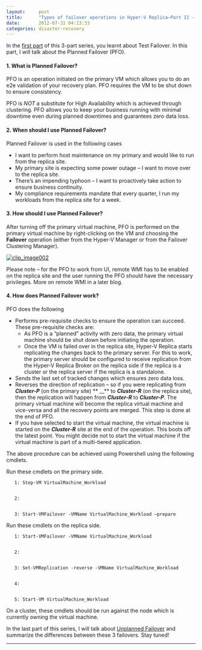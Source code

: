 ```yaml
---
layout:     post
title:      "Types of failover operations in Hyper-V Replica–Part II - Planned Failover"
date:       2012-07-31 04:13:33
categories: disaster-recovery
---
```

In the [first part](http://blogs.technet.com/b/virtualization/archive/2012/07/26/types-of-failover-operations-in-hyper-v-replica.aspx) of this 3-part series, you learnt about Test Failover. In this part, I will talk about the Planned Failover (PFO). 

#### 1\. What is Planned Failover? 

PFO is an operation initiated on the primary VM which allows you to do an e2e validation of your recovery plan. PFO requires the VM to be shut down to ensure consistency.

PFO is *NOT* a substitute for High Availability which is achieved through clustering. PFO allows you to keep your business running with minimal downtime even during planned downtimes and guarantees zero data loss. 

#### 2\. When should I use Planned Failover? 

Planned Failover is used in the following cases 

  * I want to perform host maintenance on my primary and would like to run from the replica site. 
  * My primary site is expecting some power outage – I want to move over to the replica site. 
  * There’s an impending typhoon – I want to proactively take action to ensure business continuity. 
  * My compliance requirements mandate that every quarter, I run my workloads from the replica site for a week. 



#### 3\. How should I use Planned Failover? 

After turning off the primary virtual machine, PFO is performed on the primary virtual machine by right-clicking on the VM and choosing the **Failover** operation (either from the Hyper-V Manager or from the Failover Clustering Manager).

[![clip_image002](https://msdnshared.blob.core.windows.net/media/TNBlogsFS/prod.evol.blogs.technet.com/CommunityServer.Blogs.Components.WeblogFiles/00/00/00/50/45/metablogapi/8510.clip_image002_thumb_16461DFD.png)](https://msdnshared.blob.core.windows.net/media/TNBlogsFS/prod.evol.blogs.technet.com/CommunityServer.Blogs.Components.WeblogFiles/00/00/00/50/45/metablogapi/6036.clip_image002_41F45748.png)

Please note – for the PFO to work from UI, remote WMI has to be enabled on the replica site and the user running the PFO should have the necessary privileges. More on remote WMI in a later blog.

#### 4\. How does Planned Failover work?

PFO does the following

  * Performs pre-requisite checks to ensure the operation can succeed. These pre-requisite checks are: 
    * As PFO is a “planned” activity with zero data, the primary virtual machine should be shut down before initiating the operation. 
    * Once the VM is failed over in the replica site, Hyper-V Replica starts replicating the changes back to the primary server. For this to work, the primary server should be configured to receive replication from the Hyper-V Replica Broker on the replica side if the replica is a cluster or the replica server if the replica is a standalone. 
  * Sends the last set of tracked changes which ensures zero data loss. 
  * Reverses the direction of replication – so if you were replicating from **_Cluster-P_** (on the primary site) ** __** to **_Cluster-R_** (on the replica site), then the replication will happen from **_Cluster-R_** to **_Cluster-P_**. The primary virtual machine will become the replica virtual machine and vice-versa and all the recovery points are merged. This step is done at the end of PFO. 
  * If you have selected to start the virtual machine, the virtual machine is started on the **_Cluster-R_** site at the end of the operation. This boots off the latest point. You might decide not to start the virtual machine if the virtual machine is part of a multi-tiered application. 



The above procedure can be achieved using Powershell using the following cmdlets. 

Run these cmdlets on the primary side.
    
    
       1: Stop-VM VirtualMachine_Workload
    
    
       2:  
    
    
       3: Start-VMFailover -VMName VirtualMachine_Workload –prepare

Run these cmdlets on the replica side.
    
    
       1: Start-VMFailover -VMName VirtualMachine_Workload
    
    
       2:  
    
    
       3: Set-VMReplication -reverse -VMName VirtualMachine_Workload
    
    
       4:  
    
    
       5: Start-VM VirtualMachine_Workload

On a cluster, these cmdlets should be run against the node which is currently owning the virtual machine.

In the last part of this series, I will talk about [Unplanned Failover](http://blogs.technet.com/b/virtualization/archive/2012/08/08/types-of-failover-operations-in-hyper-v-replica-part-iii-unplanned-failover.aspx) and summarize the differences between these 3 failovers. Stay tuned!

* * *

